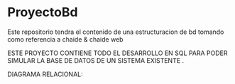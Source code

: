 # ProyectoBd
Este repositorio tendra el contenido de una estructuracion de bd tomando como referencia a chaide &amp; chaide web

ESTE PROYECTO CONTIENE TODO EL DESARROLLO EN SQL PARA PODER SIMULAR LA BASE DE DATOS DE UN SISTEMA EXISTENTE .

DIAGRAMA RELACIONAL:

